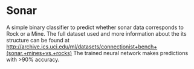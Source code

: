 # Sonar
A simple binary classifier to predict whether sonar data corresponds to Rock or a Mine.
The full dataset used and more information about the its structure can be found at http://archive.ics.uci.edu/ml/datasets/connectionist+bench+(sonar,+mines+vs.+rocks)
The trained neural network makes predictions with >90% accuracy.


